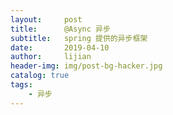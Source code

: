 ```yaml
---
layout:     post
title:      @Async 异步
subtitle:   spring 提供的异步框架
date:       2019-04-10
author:     lijian
header-img: img/post-bg-hacker.jpg
catalog: true
tags:
    - 异步
---
```

